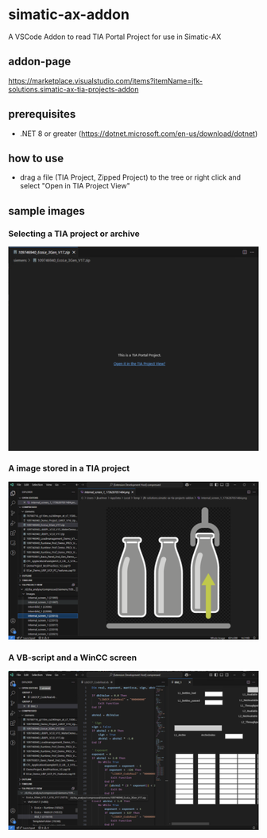 # simatic-ax-addon
A VSCode Addon to read TIA Portal Project for use in Simatic-AX

## addon-page

https://marketplace.visualstudio.com/items?itemName=jfk-solutions.simatic-ax-tia-projects-addon

## prerequisites

- .NET 8 or greater (https://dotnet.microsoft.com/en-us/download/dotnet)

## how to use

- drag a file (TIA Project, Zipped Project) to the tree or right click and select "Open in TIA Project View"

## sample images

### Selecting a TIA project or archive

![sample1](sample1.png)

### A image stored in a TIA project

![sample2](sample2.png)

### A VB-script and a WinCC screen

![sample3](sample3.png)
